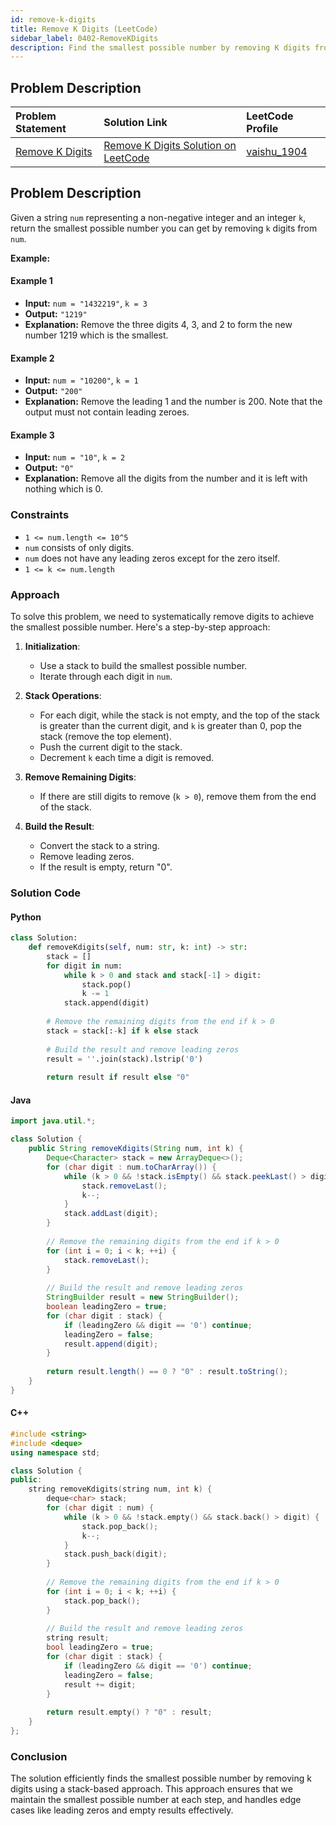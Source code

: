 ```yaml
---
id: remove-k-digits
title: Remove K Digits (LeetCode)
sidebar_label: 0402-RemoveKDigits
description: Find the smallest possible number by removing K digits from the given number.
---
```


## Problem Description

| Problem Statement | Solution Link | LeetCode Profile |
| :---------------- | :------------ | :--------------- |
| [Remove K Digits](https://leetcode.com/problems/remove-k-digits/) | [Remove K Digits Solution on LeetCode](https://leetcode.com/problems/remove-k-digits/solutions/) | [vaishu_1904](https://leetcode.com/u/vaishu_1904/) |

## Problem Description

Given a string `num` representing a non-negative integer and an integer `k`, return the smallest possible number you can get by removing `k` digits from `num`.

**Example:**

#### Example 1

- **Input:** `num = "1432219"`, `k = 3`
- **Output:** `"1219"`
- **Explanation:** Remove the three digits 4, 3, and 2 to form the new number 1219 which is the smallest.

#### Example 2

- **Input:** `num = "10200"`, `k = 1`
- **Output:** `"200"`
- **Explanation:** Remove the leading 1 and the number is 200. Note that the output must not contain leading zeroes.

#### Example 3

- **Input:** `num = "10"`, `k = 2`
- **Output:** `"0"`
- **Explanation:** Remove all the digits from the number and it is left with nothing which is 0.

### Constraints

- `1 <= num.length <= 10^5`
- `num` consists of only digits.
- `num` does not have any leading zeros except for the zero itself.
- `1 <= k <= num.length`

### Approach

To solve this problem, we need to systematically remove digits to achieve the smallest possible number. Here's a step-by-step approach:

1. **Initialization**:
   - Use a stack to build the smallest possible number.
   - Iterate through each digit in `num`.

2. **Stack Operations**:
   - For each digit, while the stack is not empty, and the top of the stack is greater than the current digit, and `k` is greater than 0, pop the stack (remove the top element).
   - Push the current digit to the stack.
   - Decrement `k` each time a digit is removed.

3. **Remove Remaining Digits**:
   - If there are still digits to remove (`k > 0`), remove them from the end of the stack.

4. **Build the Result**:
   - Convert the stack to a string.
   - Remove leading zeros.
   - If the result is empty, return "0".

### Solution Code

#### Python

```python
class Solution:
    def removeKdigits(self, num: str, k: int) -> str:
        stack = []
        for digit in num:
            while k > 0 and stack and stack[-1] > digit:
                stack.pop()
                k -= 1
            stack.append(digit)
        
        # Remove the remaining digits from the end if k > 0
        stack = stack[:-k] if k else stack
        
        # Build the result and remove leading zeros
        result = ''.join(stack).lstrip('0')
        
        return result if result else "0"
```

#### Java
```java
import java.util.*;

class Solution {
    public String removeKdigits(String num, int k) {
        Deque<Character> stack = new ArrayDeque<>();
        for (char digit : num.toCharArray()) {
            while (k > 0 && !stack.isEmpty() && stack.peekLast() > digit) {
                stack.removeLast();
                k--;
            }
            stack.addLast(digit);
        }
        
        // Remove the remaining digits from the end if k > 0
        for (int i = 0; i < k; ++i) {
            stack.removeLast();
        }
        
        // Build the result and remove leading zeros
        StringBuilder result = new StringBuilder();
        boolean leadingZero = true;
        for (char digit : stack) {
            if (leadingZero && digit == '0') continue;
            leadingZero = false;
            result.append(digit);
        }
        
        return result.length() == 0 ? "0" : result.toString();
    }
}
```

#### C++
```c++
#include <string>
#include <deque>
using namespace std;

class Solution {
public:
    string removeKdigits(string num, int k) {
        deque<char> stack;
        for (char digit : num) {
            while (k > 0 && !stack.empty() && stack.back() > digit) {
                stack.pop_back();
                k--;
            }
            stack.push_back(digit);
        }
        
        // Remove the remaining digits from the end if k > 0
        for (int i = 0; i < k; ++i) {
            stack.pop_back();
        }
        
        // Build the result and remove leading zeros
        string result;
        bool leadingZero = true;
        for (char digit : stack) {
            if (leadingZero && digit == '0') continue;
            leadingZero = false;
            result += digit;
        }
        
        return result.empty() ? "0" : result;
    }
};
```

### Conclusion
The solution efficiently finds the smallest possible number by removing k digits using a stack-based approach. This approach ensures that we maintain the smallest possible number at each step, and handles edge cases like leading zeros and empty results effectively.
